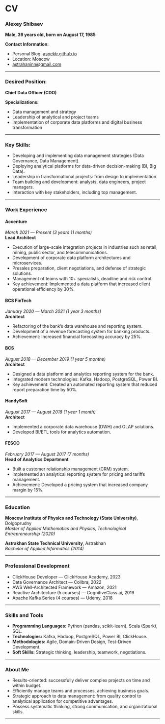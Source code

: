 # CV
### Alexey Shibaev
**Male, 39 years old, born on August 17, 1985**

**Contact Information:**
- Personal Blog: [aspektr.github.io](https://aspektr.github.io/public-blog/)
- Location: Moscow
- [astrahaninn@gmail.com](mailto:astrahaninn@gmail.com)

---

### **Desired Position:**
**Chief Data Officer (CDO)**

**Specializations:**
- Data management and strategy
- Leadership of analytical and project teams
- Implementation of corporate data platforms and digital business transformation


---

### **Key Skills:**
- Developing and implementing data management strategies (Data Governance, Data Management).
- Deploying analytical platforms for data-driven decision-making (BI, Big Data).
- Leadership in transformational projects: from design to implementation.
- Team building and development: analysts, data engineers, project managers.
- Interaction with key stakeholders, including top management.

---

### **Work Experience**

#### **Accenture**  
_March 2021 — Present (3 years 11 months)_  
**Lead Architect**  
- Execution of large-scale integration projects in industries such as retail, mining, public sector, and telecommunications.
- Development of corporate data platform architectures and microservices.
- Presales preparation, client negotiations, and defense of strategic solutions.
- Management of teams with 10+ specialists, deadline and risk control.
- Key achievement: Implemented a data platform that increased client operational efficiency by 30%.

#### **BCS FinTech**  
_January 2020 — March 2021 (1 year 3 months)_  
**Architect**  
- Refactoring of the bank’s data warehouse and reporting system.
- Development of a revenue forecasting system for banking products.
- Achievement: Increased financial forecasting accuracy by 25%.

#### **BCS**  
_August 2018 — December 2019 (1 year 5 months)_  
**Architect**  
- Designed a data platform and analytics reporting system for the bank.
- Integrated modern technologies: Kafka, Hadoop, PostgreSQL, Power BI.
- Key achievement: Created an automated reporting system that reduced report preparation time by 50%.

#### **HandySoft**  
_August 2017 — August 2018 (1 year 1 month)_  
**Architect**  
- Implemented a corporate data warehouse (DWH) and OLAP solutions.
- Developed BI/ETL tools for analytics automation.

#### **FESCO**  
_February 2017 — August 2017 (7 months)_  
**Head of Analytics Department**  
- Built a customer relationship management (CRM) system.
- Implemented an analytical reporting system for pricing and tariffs management.
- Achievement: Developed a pricing system that increased company margin by 15%.

---

### **Education**
**Moscow Institute of Physics and Technology (State University)**, Dolgoprudny  
_Master of Applied Mathematics and Physics, Technological Entrepreneurship (2020)_

**Astrakhan State Technical University**, Astrakhan  
_Bachelor of Applied Informatics (2014)_

---

### **Professional Development**
- ClickHouse Developer — ClickHouse Academy, 2023
- Data Governance Architect — Colibra, 2022
- AWS Well-Architected Framework — Amazon, 2021
- Reactive Architecture (5 courses) — CognitiveClass.ai, 2019
- Apache Kafka Series (4 courses) — Udemy, 2018

---

### **Skills and Tools**
- **Programming Languages:** Python (pandas, scikit-learn), Scala (Spark), SQL.
- **Technologies:** Kafka, Hadoop, PostgreSQL, Power BI, ClickHouse.
- **Methodologies:** Agile, Domain-Driven Design, Test-Driven Development.
- **Soft Skills:** Strategic thinking, leadership, teamwork, negotiations.

---

### **About Me**
- Results-oriented: successfully deliver complex projects on time and within budget.
- Efficiently manage teams and processes, achieving business goals.
- Strategic approach to data management: from quality control to analytical application for competitive advantages.
- Possess systematic thinking, strong communication, and organizational skills.

---